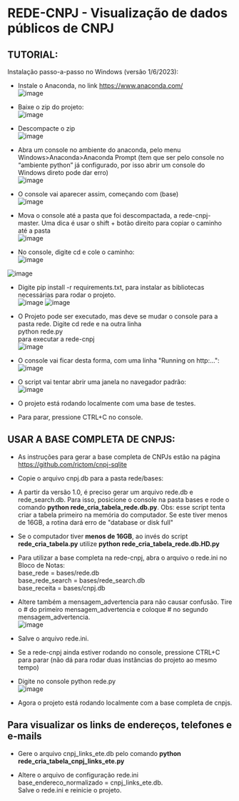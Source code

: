 # REDE-CNPJ - Visualização de dados públicos de CNPJ

## TUTORIAL:
Instalação passo-a-passo no Windows (versão 1/6/2023):<br> 

- Instale o Anaconda, no link https://www.anaconda.com/<br>
![image](https://user-images.githubusercontent.com/71139693/179334927-750cff12-88ce-4102-b004-05a9f005c470.png)

- Baixe o zip do projeto:<br>
![image](https://user-images.githubusercontent.com/71139693/179334945-881453bc-2da8-468e-99e4-0a4a9affdcaf.png)

- Descompacte o zip<br>
![image](https://user-images.githubusercontent.com/71139693/179334963-dff2b823-d932-4553-be3f-52d466266728.png)

- Abra um console no ambiente do anaconda, pelo menu Windows>Anaconda>Anaconda Prompt (tem que ser pelo console no “ambiente python” já configurado, por isso abrir um console do Windows direto pode dar erro)<br>
![image](https://user-images.githubusercontent.com/71139693/179335002-31a9888c-3659-4236-9e01-db8a4054cfd0.png)

- O console vai aparecer assim, começando com (base)<br>
![image](https://user-images.githubusercontent.com/71139693/179335162-cd0fa7e1-0425-46e8-a2a6-6697af9edecc.png)

- Mova o console até a pasta que foi descompactada, a rede-cnpj-master. Uma dica é usar o shift + botão direito para copiar o caminho até a pasta<br>
![image](https://user-images.githubusercontent.com/71139693/179335410-6f935843-d8ce-4b83-8fcf-7ff051751353.png)

- No console, digite cd e cole o caminho:<br>
![image](https://user-images.githubusercontent.com/71139693/179335454-d52e449c-2fc9-4fd1-8ca9-d3b3d475ecd9.png)

![image](https://user-images.githubusercontent.com/71139693/179335459-3c537cea-f1b8-4232-b106-5684c0c071fc.png)

- Digite pip install -r requirements.txt, para instalar as bibliotecas necessárias para rodar o projeto.<br>
![image](https://user-images.githubusercontent.com/71139693/179335475-ab1279d7-c96f-40d8-9109-90449efb88b5.png)
![image](https://user-images.githubusercontent.com/71139693/179335482-85938f00-3176-45ed-82be-d51b54c30e6b.png)

- O Projeto pode ser executado, mas deve se mudar o console para a pasta rede. Digite cd rede <Enter> e na outra linha<br>
python rede.py<br>
para executar a rede-cnpj<br>
![image](https://user-images.githubusercontent.com/71139693/179335510-4f092b99-c988-4c02-a22d-200f500d8d42.png)

 - O console vai ficar desta forma, com uma linha "Running on http:...":<br>
 ![image](https://user-images.githubusercontent.com/71139693/179633950-4f5e28c8-fafb-4b63-8ff5-8e3696da36e9.png)

 - O script vai tentar abrir uma janela no navegador padrão:<br>
  ![image](https://user-images.githubusercontent.com/71139693/179335572-768b1699-a92d-4ddc-92af-538b8a07f145.png)

 - O projeto está rodando localmente com uma base de testes.
 - Para parar, pressione CTRL+C no console. 
 
  
 ## USAR A BASE COMPLETA DE CNPJS: <br>
 - As instruções para gerar a base completa de CNPJs estão na página https://github.com/rictom/cnpj-sqlite <br>
 - Copie o arquivo cnpj.db para a pasta rede/bases: <br>


 - A partir da versão 1.0, é preciso gerar um arquivo rede.db e rede_search.db. Para isso, posicione o console na pasta bases e rode o comando <b>python rede_cria_tabela_rede.db.py</b>. Obs: esse script tenta criar a tabela primeiro na memória do computador. Se este tiver menos de 16GB, a rotina dará erro de "database or disk full"<br>
 - Se o computador tiver <b>menos de 16GB</b>, ao invés do script <b>rede_cria_tabela.py</b> utilize <b>python rede_cria_tabela_rede.db.HD.py</b>
 - Para utilizar a base completa na rede-cnpj, abra o arquivo o rede.ini no Bloco de Notas:<br>
base_rede = bases/rede.db<br>
base_rede_search = bases/rede_search.db<br>
base_receita = bases/cnpj.db<br>

 - Altere também a mensagem_advertencia para não causar confusão. Tire o # do primeiro mensagem_advertencia e coloque #  no segundo mensagem_advertencia. <br>
   ![image](https://user-images.githubusercontent.com/71139693/179335724-39085411-4caf-4ee5-ac5b-275ff195a8a8.png)
 - Salve o arquivo rede.ini. <br>
 - Se a rede-cnpj ainda estiver rodando no console, pressione CTRL+C para parar (não dá para rodar duas instâncias do projeto ao mesmo tempo)<br>
 - Digite no console python rede.py<br>
![image](https://user-images.githubusercontent.com/71139693/179335747-16939bf1-0f02-4329-849d-d41677f05920.png)

 - Agora o projeto está rodando localmente com a base completa de cnpjs.<br>
  
 ## Para visualizar os links de endereços, telefones e e-mails
 - Gere o arquivo cnpj_links_ete.db pelo comando <b>python rede_cria_tabela_cnpj_links_ete.py</b><br>


 - Altere o arquivo de configuração rede.ini<br>
base_endereco_normalizado = cnpj_links_ete.db.<br>
 Salve o rede.ini e reinicie o projeto.<br>


  
  


